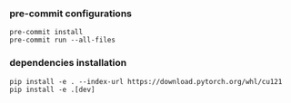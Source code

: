 

### pre-commit configurations

```
pre-commit install
pre-commit run --all-files
```


### dependencies installation

```
pip install -e . --index-url https://download.pytorch.org/whl/cu121
pip install -e .[dev]
```
